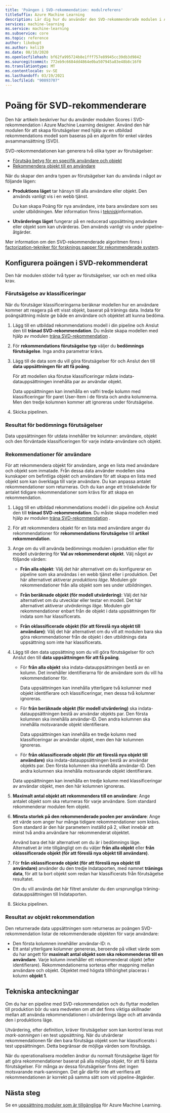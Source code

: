 ```yaml
---
title: 'Poängen i SVD-rekommendation: modulreferens'
titleSuffix: Azure Machine Learning
description: Lär dig hur du använder den SVD-rekommenderade modulen i Azure Machine Learning till Poäng rekommendations förutsägelser för en data uppsättning.
services: machine-learning
ms.service: machine-learning
ms.subservice: core
ms.topic: reference
author: likebupt
ms.author: keli19
ms.date: 08/10/2020
ms.openlocfilehash: bf62fa995724b8e1fff757e89945cc39db3d9842
ms.sourcegitcommit: 772eb9c6684dd4864e0ba507945a83e48b8c16f0
ms.translationtype: MT
ms.contentlocale: sv-SE
ms.lasthandoff: 03/19/2021
ms.locfileid: "90893707"
---
```

# <a name="score-svd-recommender"></a>Poäng för SVD-rekommenderare

Den här artikeln beskriver hur du använder modulen Scores i SVD-rekommendation i Azure Machine Learning designer. Använd den här modulen för att skapa förutsägelser med hjälp av en utbildad rekommendations modell som baseras på en algoritm för enkel värdes avsammansättning (SVD).

SVD-rekommendationen kan generera två olika typer av förutsägelser:

- [Förutsäg betyg för en specifik användare och objekt](#prediction-of-ratings)
- [Rekommendera objekt till en användare](#recommendations-for-users)

När du skapar den andra typen av förutsägelser kan du använda i något av följande lägen:

- **Produktions läget** tar hänsyn till alla användare eller objekt. Den används vanligt vis i en webb tjänst.

  Du kan skapa Poäng för nya användare, inte bara användare som ses under utbildningen. Mer information finns i [teknisk](#technical-notes)information. 

- **Utvärderings läget** fungerar på en reducerad uppsättning användare eller objekt som kan utvärderas. Den används vanligt vis under pipeline-åtgärder.

Mer information om den SVD-rekommenderade algoritmen finns i [factorization-tekniker för forsknings papper för rekommenderade system](https://datajobs.com/data-science-repo/Recommender-Systems-[Netflix].pdf).

## <a name="how-to-configure-score-svd-recommender"></a>Konfigurera poängen i SVD-rekommenderat

Den här modulen stöder två typer av förutsägelser, var och en med olika krav. 

###  <a name="prediction-of-ratings"></a>Förutsägelse av klassificeringar

När du förutsäger klassificeringarna beräknar modellen hur en användare kommer att reagera på ett visst objekt, baserat på tränings data. Indata för poängsättning måste ge både en användare och objektet att kunna bedöma.

1. Lägg till en utbildad rekommendations modell i din pipeline och Anslut den till **tränad SVD-rekommendation**. Du måste skapa modellen med hjälp av modulen [träna SVD-rekommendation](train-SVD-recommender.md) .

2. För **rekommendations förutsägelse typ** väljer du **bedömnings förutsägelse**. Inga andra parametrar krävs.

3. Lägg till de data som du vill göra förutsägelser för och Anslut den till **data uppsättningen för att få poäng**.

   För att modellen ska förutse klassificeringar måste indata-datauppsättningen innehålla par av användar objekt.

   Data uppsättningen kan innehålla en valfri tredje kolumn med klassificeringar för paret User-Item i de första och andra kolumnerna. Men den tredje kolumnen kommer att ignoreras under förutsägelse.

4. Skicka pipelinen.

### <a name="results-for-rating-predictions"></a>Resultat för bedömnings förutsägelser 

Data uppsättningen för utdata innehåller tre kolumner: användare, objekt och den förväntade klassificeringen för varje indata-användare och objekt.

###  <a name="recommendations-for-users"></a>Rekommendationer för användare 

För att rekommendera objekt för användare, ange en lista med användare och objekt som inmatade. Från dessa data använder modellen sina kunskaper om befintliga objekt och användare för att skapa en lista med objekt som kan överklaga till varje användare. Du kan anpassa antalet rekommendationer som returneras. Och du kan ange ett tröskelvärde för antalet tidigare rekommendationer som krävs för att skapa en rekommendation.

1. Lägg till en utbildad rekommendations modell i din pipeline och Anslut den till **tränad SVD-rekommendation**.  Du måste skapa modellen med hjälp av modulen [träna SVD-rekommendation](train-svd-recommender.md) .

2. För att rekommendera objekt för en lista med användare anger du rekommendationer för **rekommendations förutsägelse** till **artikel rekommendation**.

3. Ange om du vill använda bedömnings modulen i produktion eller för modell utvärdering för **Val av rekommenderat objekt**. Välj något av följande värden:

    - **Från alla objekt**: Välj det här alternativet om du konfigurerar en pipeline som ska användas i en webb tjänst eller i produktion.  Det här alternativet aktiverar *produktions läge*. Modulen gör rekommendationer från alla objekt som ses under utbildningen.

    - **Från beräknade objekt (för modell utvärdering)**: Välj det här alternativet om du utvecklar eller testar en modell. Det här alternativet aktiverar *utvärderings läge*. Modulen gör rekommendationer enbart från de objekt i data uppsättningen för indata som har klassificerats.
    
    - **Från oklassificerade objekt (för att föreslå nya objekt till användare)**: Välj det här alternativet om du vill att modulen bara ska göra rekommendationer från de objekt i den utbildnings data uppsättning som inte har klassificerats. 

4. Lägg till den data uppsättning som du vill göra förutsägelser för och Anslut den till **data uppsättningen för att få poäng**.

    - För **från alla objekt** ska indata-datauppsättningen bestå av en kolumn. Det innehåller identifierarna för de användare som du vill ha rekommendationer för.

      Data uppsättningen kan innehålla ytterligare två kolumner med objekt identifierare och klassificeringar, men dessa två kolumner ignoreras. 

    - För **från beräknade objekt (för modell utvärdering)** ska indata-datauppsättningen bestå av användar objekts par. Den första kolumnen ska innehålla användar-ID. Den andra kolumnen ska innehålla motsvarande objekt identifierare.

      Data uppsättningen kan innehålla en tredje kolumn med klassificeringar av användar objekt, men den här kolumnen ignoreras.

    - För **från oklassificerade objekt (för att föreslå nya objekt till användare)** ska indata-datauppsättningen bestå av användar objekts par. Den första kolumnen ska innehålla användar-ID. Den andra kolumnen ska innehålla motsvarande objekt identifierare.

     Data uppsättningen kan innehålla en tredje kolumn med klassificeringar av användar objekt, men den här kolumnen ignoreras.

5. **Maximalt antal objekt att rekommendera till en användare**: Ange antalet objekt som ska returneras för varje användare. Som standard rekommenderar modulen fem objekt.

6. **Minsta storlek på den rekommenderade poolen per användare**: Ange ett värde som anger hur många tidigare rekommendationer som krävs. Som standard är den här parametern inställd på 2, vilket innebär att minst två andra användare har rekommenderat objektet.

   Använd bara det här alternativet om du är i bedömnings läge. Alternativet är inte tillgängligt om du väljer **från alla objekt** eller **från oklassificerade objekt (för att föreslå nya objekt till användare)**.

7.  För **från oklassificerade objekt (för att föreslå nya objekt till användare)** använder du den tredje Indataporten, med namnet **tränings data**, för att ta bort objekt som redan har klassificerats från förutsägelse resultatet.

    Om du vill använda det här filtret ansluter du den ursprungliga träning-datauppsättningen till Indataporten.

8. Skicka pipelinen.

### <a name="results-of-item-recommendation"></a>Resultat av objekt rekommendation

Den returnerade data uppsättningen som returneras av poängen SVD-rekommendation listar de rekommenderade objekten för varje användare:

- Den första kolumnen innehåller användar-ID: n.
- Ett antal ytterligare kolumner genereras, beroende på vilket värde som du har angett för **maximalt antal objekt som ska rekommenderas till en användare**. Varje kolumn innehåller ett rekommenderat objekt (efter identifierare). Rekommendationerna sorteras efter mappning mellan användare och objekt. Objektet med högsta tillhörighet placeras i kolumn **objekt 1**.


##  <a name="technical-notes"></a>Tekniska anteckningar

Om du har en pipeline med SVD-rekommendation och du flyttar modellen till produktion bör du vara medveten om att det finns viktiga skillnader mellan att använda rekommendationen i utvärderings läge och att använda den i produktions läge.

Utvärdering, efter definition, kräver förutsägelser som kan kontrol leras mot *mark-sanningen* i en test uppsättning. När du utvärderar rekommendationen får den bara förutsäga objekt som har klassificerats i test uppsättningen. Detta begränsar de möjliga värden som förutsägs.

När du operationalisera modellen ändrar du normalt förutsägelse läget för att göra rekommendationer baserat på alla möjliga objekt, för att få bästa förutsägelser. För många av dessa förutsägelser finns det ingen motsvarande mark-sanningen. Det går därför inte att verifiera att rekommendationen är korrekt på samma sätt som vid pipeline-åtgärder.


## <a name="next-steps"></a>Nästa steg

Se en [uppsättning moduler som är tillgängliga](module-reference.md) för Azure Machine Learning. 
